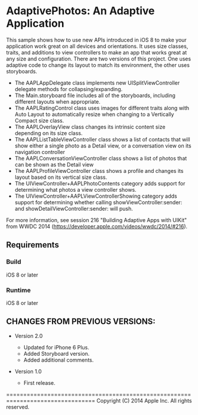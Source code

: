 # AdaptivePhotos: An Adaptive Application

This sample shows how to use new APIs introduced in iOS 8 to make your application work great on all devices and orientations. It uses size classes, traits, and additions to view controllers to make an app that works great at any size and configuration.
There are two versions of this project. One uses adaptive code to change its layout to match its environment, the other uses storyboards. 

- The AAPLAppDelegate class implements new UISplitViewController delegate methods for collapsing/expanding.
- The Main.storyboard file includes all of the storyboards, including different layouts when appropriate. 
- The AAPLRatingControl class uses images for different traits along with Auto Layout to automatically resize when changing to a Vertically Compact size class.
- The AAPLOverlayView class changes its intrinsic content size depending on its size class.
- The AAPLListTableViewController class shows a list of contacts that will show either a single photo as a Detail view, or a conversation view on its navigation controller
- The AAPLConversationViewController class shows a list of photos that can be shown as the Detail view
- The AAPLProfileViewController class shows a profile and changes its layout based on its vertical size class.
- The UIViewController+AAPLPhotoContents category adds support for determining what photos a view controller shows.
- The UIViewController+AAPLViewControllerShowing category adds support for determining whether calling showViewController:sender: and showDetailViewController:sender: will push.

For more information, see session 216 "Building Adaptive Apps with UIKit" from WWDC 2014 (https://developer.apple.com/videos/wwdc/2014/#216).

## Requirements

### Build

iOS 8 or later

### Runtime

iOS 8 or later

CHANGES FROM PREVIOUS VERSIONS:
--------------------------------------------------------------------------------

+ Version 2.0
  - Updated for iPhone 6 Plus.
  - Added Storyboard version.
  - Added additional comments.

+ Version 1.0
  - First release.

================================================================================
Copyright (C) 2014 Apple Inc. All rights reserved.
